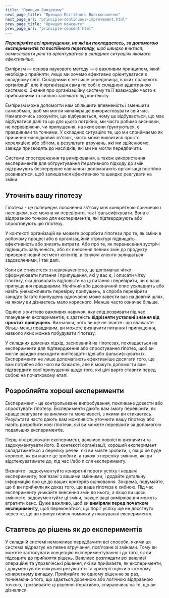 ```yaml
---
title: "Принцип Емпіризму"
next_page_title: "Принцип Постійного Вдосконалення"
next_page_url: "principle-continuous-improvement.html"
prev_page_title: "Принцип Консенту"
prev_page_url: "principle-consent.html"
---
```



_**Перевіряйте всі припущення, на які ви покладаєтесь, за допомогою експериментів та постійного перегляду**, щоб швидко вчитися, осмислювати речі та орієнтуватися в складних ситуаціях якомога ефективніше._

Емпіризм — основа наукового методу — є важливим принципом, який необхідно прийняти, якщо ми хочемо ефективно орієнтуватися в складному світі. Складними є не лише середовища, в яких працюють організації, але й організація сама по собі є складною адаптивною системою. Знання про організаційну систему та її взаємодію часто є приблизними та сильно залежать від контексту.

Емпіризм може допомогти нам збільшити впевненість і зменшити самообман, щоб ми могли якнайкраще використовувати свій час. Намагаючись зрозуміти, що відбувається, чому це відбувається, що має відбуватися далі та що для цього потрібно, ми часто робимо висновки, не перевіряючи, чи припущення, на яких вони ґрунтуються, є правдивими та точними. У складних ситуаціях те, що ми сприймаємо як причинно-наслідковий зв'язок, часто може виявитися просто кореляцією або збігом, а результати втручань, які ми здійснюємо, завжди призводять до наслідків, які ми не могли передбачити.

Системи спостереження та вимірювання, а також використання експериментів для обґрунтування ітеративного підходу до змін підтримують безперервне навчання і допомагають організації постійно розвиватися, щоб залишатися ефективною та швидко реагувати на зміни.


## Уточніть вашу гіпотезу

Гіпотеза - це попереднє пояснення зв'язку між конкретною причиною і наслідком, яке можна як перевірити, так і фальсифікувати. Вона є відправною точкою для експериментів, які підтверджують або спростовують цю гіпотезу.

У контексті організацій ви можете розробити гіпотези про те, як зміни в робочому процесі або в організаційній структурі підвищать ефективність або знизять витрати. Або про те, як перенесення зустрічі підвищить залученість, або як внесення певних змін до продукту приверне новий сегмент клієнтів, а існуючі клієнти залишаться задоволеними, і так далі.

Коли ви стикаєтеся з невизначеністю, це допомагає чітко сформулювати питання і припущення, які у вас є, і описати чітку гіпотезу, яка дозволить відповісти на ці питання і перевірити, чи є ваші припущення правдивими. Нечіткий або двозначний опис ускладнить або навіть унеможливить перевірку припущень, а спроба перевірити занадто багато припущень одночасно може завести вас на довгий шлях, на якому ви дізнаєтесь мало корисного. Менше часто означає більше.

Однією з життєво важливих навичок, яку слід розвивати під час планування експериментів, є здатність **відрізняти усталені знання від простих припущень**. Визнавши, чого ви ще не знаєте і що вважаєте більш-менш правдивим, ви можете визначити питання і припущення, навколо яких можна побудувати гіпотезу.

У складних доменах підхід, заснований на гіпотезах, покладається на експерименти для підтвердження або спростування гіпотез, щоб ви могли швидко знаходити життєздатні ідеї або фальсифікувати їх. Експерименти не лише допомагають ефективніше досягати того, що вам потрібно або чого ви бажаєте, але й можуть допомогти вам підтвердити свої припущення щодо того, які цілі варто ставити перед собою на початковому етапі.


## Розробляйте хороші експерименти

Експеримент - це контрольоване випробування, покликане довести або спростувати гіпотезу. Експерименти дають вам змогу перевірити, як краще реагувати на виклики та можливості, з якими ви стикаєтесь. Результати часто дають вам можливість уточнити вашу гіпотезу або навіть розробити нові гіпотези, які ви можете перевірити за допомогою подальших експериментів.

Перш ніж розпочати експеримент, важливо повністю визначити та задокументувати його. В контексті організації, хороший експеримент складатиметься з переліку речей, які ви маєте зробити, і, якщо це буде корисно, як ви маєте це зробити, а також з переліку змінних, які ви відстежуватимете до, під час і/або після експерименту.

Визначте і задокументуйте конкретні пороги успіху і невдачі експерименту, пов'язані з вашими змінними, і додайте детальну інформацію про це до ваших критеріїв оцінювання. Зокрема, подумайте, що б ви прийняли як доказ того, що ваша гіпотеза є хибною. Під час експерименту уникайте внесення змін до нього, а якщо ви щось змінюєте, задокументуйте ці зміни, інакше ваші вимірювання можуть втратити сенс. Дуже важливо, щоб ви **виміряли перед початком експерименту**, щоб переконатися, що поріг успіху ще не досягнуто через те, що ви припустилися помилки у плануванні експерименту.

## Ставтесь до рішень як до експериментів

У складній системі неможливо передбачити всі способи, якими ця система відреагує на певне втручання, пов'язане зі змінами. Тому ви можете застосувати концепцію експериментування і до того, як ви підходите до прийняття рішень. Важливо розглядати всі важливі операційні та управлінські рішення, які ви приймаєте, як експерименти, і документувати очікувані результати та критерії оцінки в кожному конкретному випадку. Приймайте по одному рішенню за раз, починаючи з того, що здається доречною або логічною відправною точкою, і розвивайте ці рішення ітеративно, спираючись на те, що ви дізналися.

